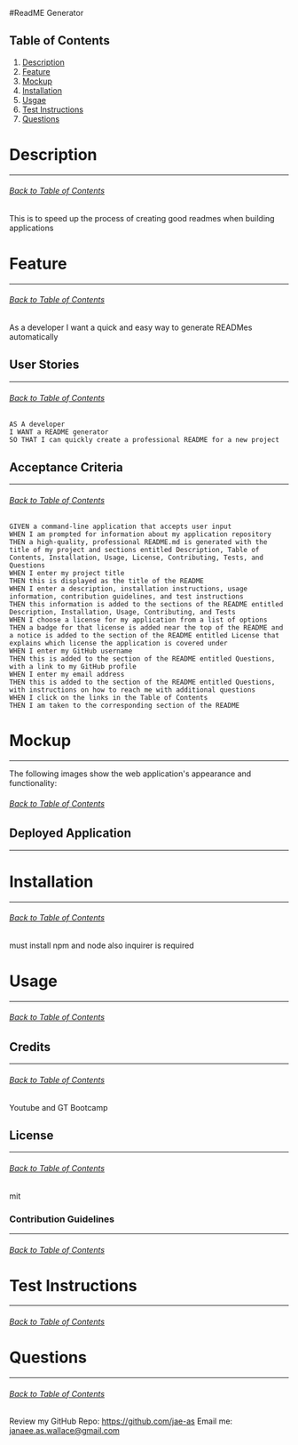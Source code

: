 
#ReadME Generator
    
## Table of Contents
1. [Description](#Description)
2. [Feature](#Feature)
3. [Mockup](#Mockup)
4. [Installation](#Installation)
5. [Usgae](#Usage)
6. [Test Instructions](#Test-Instructions)
7. [Questions](#Questions)

# Description
***
###### [Back to Table of Contents](#Table-of-Contents)
This is to speed up the process of creating good readmes when building applications

# Feature
***
###### [Back to Table of Contents](#Table-of-Contents)
As a developer I want a quick and easy way to generate READMes automatically

## User Stories
***
###### [Back to Table of Contents](#Table-of-Contents)
```
AS A developer
I WANT a README generator
SO THAT I can quickly create a professional README for a new project
```

## Acceptance Criteria
***
###### [Back to Table of Contents](#Table-of-Contents)
```
GIVEN a command-line application that accepts user input
WHEN I am prompted for information about my application repository
THEN a high-quality, professional README.md is generated with the title of my project and sections entitled Description, Table of Contents, Installation, Usage, License, Contributing, Tests, and Questions
WHEN I enter my project title
THEN this is displayed as the title of the README
WHEN I enter a description, installation instructions, usage information, contribution guidelines, and test instructions
THEN this information is added to the sections of the README entitled Description, Installation, Usage, Contributing, and Tests
WHEN I choose a license for my application from a list of options
THEN a badge for that license is added near the top of the README and a notice is added to the section of the README entitled License that explains which license the application is covered under
WHEN I enter my GitHub username
THEN this is added to the section of the README entitled Questions, with a link to my GitHub profile
WHEN I enter my email address
THEN this is added to the section of the README entitled Questions, with instructions on how to reach me with additional questions
WHEN I click on the links in the Table of Contents
THEN I am taken to the corresponding section of the README
```

# Mockup
***
The following images show the web application's appearance and functionality:
###### [Back to Table of Contents](#Table-of-Contents)




## Deployed Application
***


# Installation
***
###### [Back to Table of Contents](#Table-of-Contents)
must install npm and node also inquirer is required

# Usage
***
###### [Back to Table of Contents](#Table-of-Contents)


## Credits
***
###### [Back to Table of Contents](#Table-of-Contents)
Youtube and GT Bootcamp

## License
***
###### [Back to Table of Contents](#Table-of-Contents)
mit

### Contribution Guidelines
***
###### [Back to Table of Contents](#Table-of-Contents)



# Test Instructions
***
###### [Back to Table of Contents](#Table-of-Contents)


# Questions
***
###### [Back to Table of Contents](#Table-of-Contents)
Review my GitHub Repo: https://github.com/jae-as
Email me: janaee.as.wallace@gmail.com
